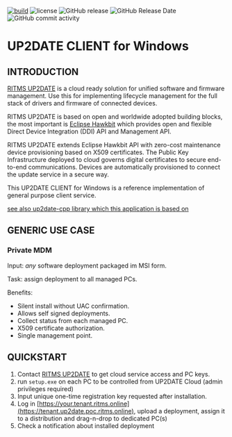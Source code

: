 [![build](https://github.com/rtsoft-gmbh/up2date-win/actions/workflows/ci.yaml/badge.svg)](https://github.com/rtsoft-gmbh/up2date-win/actions/workflows/ci.yaml)
![license](https://img.shields.io/github/license/rtsoft-gmbh/up2date-win)
![GitHub release](https://img.shields.io/github/v/release/rtsoft-gmbh/up2date-win)
![GitHub Release Date](https://img.shields.io/github/release-date/rtsoft-gmbh/up2date-win)
![GitHub commit activity](https://img.shields.io/github/commit-activity/m/rtsoft-gmbh/up2date-win)
# UP2DATE CLIENT for Windows

## INTRODUCTION

[RITMS UP2DATE](https://ritms.online) is a cloud ready solution for unified software and firmware management. Use this for implementing lifecycle management for the full stack of drivers and firmware of connected devices.

RITMS UP2DATE is based on open and worldwide adopted building blocks, the most important is [Eclipse Hawkbit](https://www.eclipse.org/ddi/) which provides open and flexible Direct Device Integration (DDI) API and Management API.

RITMS UP2DATE extends Eclipse Hawkbit API with zero-cost maintenance device provisioning based on X509 certificates. The Public Key Infrastructure deployed to cloud governs digital certificates to secure end-to-end communications. Devices are automatically provisioned to connect the update service in a secure way.

This UP2DATE CLIENT for Windows is a reference implementation of general purpose client service.

[see also up2date-cpp library which this application is based on](https://github.com/rtsoft-gmbh/up2date-cpp)

## GENERIC USE CASE

### Private MDM

Input: _any_ software deployment packaged im MSI form.

Task: assign deployment to all managed PCs.

Benefits:

* Silent install without UAC confirmation.
* Allows self signed deployments.
* Collect status from each managed PC.
* X509 certificate authorization.
* Single management point.

## QUICKSTART

1. Contact [RITMS UP2DATE](https://ritms.online) to get cloud service access and PC keys.
2. run `setup.exe` on each PC to be controlled from UP2DATE Cloud (admin privileges required)
3. Input unique one-time registration key requested after installation.
4. Log in [https://your.tenant.ritms.online](https://tenant.up2date.poc.ritms.online), upload a deployment, assign it to a distribution and drag-n-drop to dedicated PC(s)
5. Check a notification about installed deployment
